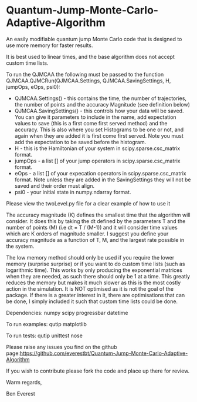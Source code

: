 # Quantum-Jump-Monte-Carlo-Adaptive-Algorithm
An easily modifiable quantum jump Monte Carlo code that is designed to use more memory for faster results.

It is best used to linear times, and the base algorithm does not accept custom time lists.

To run the QJMCAA the following must be passed to the function QJMCAA.QJMCRun(QJMCAA.Settings, QJMCAA.SavingSettings, H, jumpOps, eOps, psi0):

- QJMCAA.Settings() - this contains the time, the number of trajectories, the number of points and the accuracy Magnitude (see definition below)
- QJMCAA.SavingSettings() - this controls how your data will be saved. You can give it parameters to include in the name, add expectation values to save (this is a first come first served method) and the accuracy. This is also where you set Histograms to be one or not, and again when they are added it is first come first served. Note you must add the expectation to be saved before the histogram.
- H - this is the Hamiltonian of your system in scipy.sparse.csc_matrix format.
- jumpOps - a list [] of your jump operators in scipy.sparse.csc_matrix format.
- eOps - a list [] of your expecation operators in scipy.sparse.csc_matrix format. Note unless they are added in the SavingSettings they will not be saved and their order must align.
- psi0 - your initial state in numpy.ndarray format.

Please view the twoLevel.py file for a clear example of how to use it

The accuracy magnitude (K) defines the smallest time that the algorithm will consider. It does this by taking the dt defined by the parameters T and the number of points (M) (i.e dt = T / (M-1)) and it will consider time values which are K orders of magnitude smaller. I suggest you define your accuracy magnitude as a function of T, M, and the largest rate possible in the system.

The low memory method should only be used if you require the lower memory (surprise surprise) or if you want to do custom time lists (such as logarithmic time). This works by only producing the exponential matrices when they are needed, as such there should only be 1 at a time. This greatly reduces the memory but makes it much slower as this is the most costly action in the simulation. It is NOT optimised as it is not the goal of the package. If there is a greater interest in it, there are optimisations that can be done, I simply included it such that custom time lists could be done.

Dependencies:
numpy
scipy
progressbar
datetime

To run examples:
qutip
matplotlib


To run tests:
qutip
unittest
nose

Please raise any issues you find on the github page:https://github.com/everestbt/Quantum-Jump-Monte-Carlo-Adaptive-Algorithm

If you wish to contribute please fork the code and place up there for review.

Warm regards,

Ben Everest
